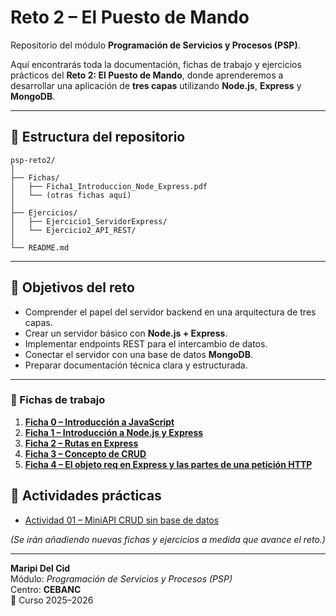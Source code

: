 # Reto 2 – El Puesto de Mando

Repositorio del módulo **Programación de Servicios y Procesos (PSP)**.

Aquí encontrarás toda la documentación, fichas de trabajo y ejercicios prácticos del **Reto 2: El Puesto de Mando**, donde aprenderemos a desarrollar una aplicación de **tres capas** utilizando **Node.js**, **Express** y **MongoDB**.

---

## 📂 Estructura del repositorio
```
psp-reto2/
│
├── Fichas/
│   ├── Ficha1_Introduccion_Node_Express.pdf
│   └── (otras fichas aquí)
│
├── Ejercicios/
│   ├── Ejercicio1_ServidorExpress/
│   └── Ejercicio2_API_REST/
│
└── README.md
```
---

## 🧭 Objetivos del reto

- Comprender el papel del servidor backend en una arquitectura de tres capas.  
- Crear un servidor básico con **Node.js + Express**.  
- Implementar endpoints REST para el intercambio de datos.  
- Conectar el servidor con una base de datos **MongoDB**.  
- Preparar documentación técnica clara y estructurada.

---

### 📘 Fichas de trabajo

1. [**Ficha 0 – Introducción a JavaScript**](./Fichas/Ficha0_Introduccion_a_JavaScript.pdf)  
2. [**Ficha 1 – Introducción a Node.js y Express**](./Fichas/Ficha1_Introduccion_Node_Express.pdf)  
3. [**Ficha 2 – Rutas en Express**](./Fichas/Ficha2_Rutas_y_Respuestas_Express.pdf)  
4. [**Ficha 3 – Concepto de CRUD**](./Fichas/Ficha3_Concepto_CRUD.pdf)  
5. [**Ficha 4 – El objeto req en Express y las partes de una petición HTTP**](./Fichas/Ficha4_Objeto_req_Express.pdf)

## 🧩 Actividades prácticas
- [Actividad 01 – MiniAPI CRUD sin base de datos](./Actividades/Actividad01_Mini_API/README.md)


*(Se irán añadiendo nuevas fichas y ejercicios a medida que avance el reto.)*

---

**Maripi Del Cid**  
Módulo: *Programación de Servicios y Procesos (PSP)*  
Centro: **CEBANC**  
📅 Curso 2025–2026

